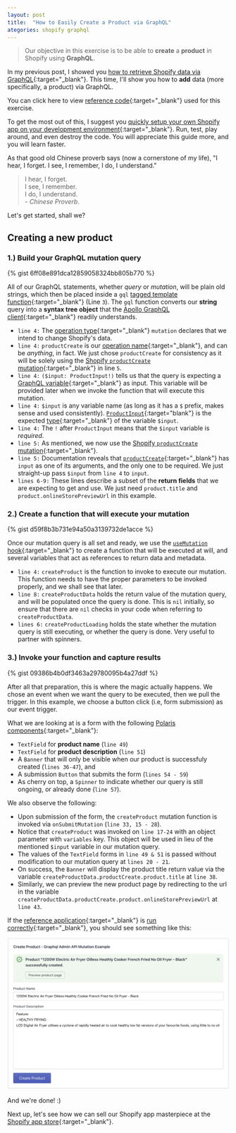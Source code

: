 ```yaml
---
layout: post
title:  "How to Easily Create a Product via GraphQL"
ategories: shopify graphql
---
```


> Our objective in this exercise is to be able to **create** a **product** in Shopify using **GraphQL**.

In my previous post, I showed you [how to retrieve Shopify data via GraphQL](/how-to-access-shopify-data-from-your-app/){:target="_blank"}. This time, I'll show you how to **add** data (more specifically, a product) via GraphQL.

You can click here to view [reference code](https://github.com/klaudsol/shopify-app-under-20-minutes/blob/master/pages/index.js){:target="_blank"} used for this exercise.

To get the most out of this, I suggest you [quickly setup your own Shopify app on your development environment](https://landing.klaudsol.com/shopify-app-in-20-minutes){:target="_blank"}. Run, test, play around, and even destroy the code. You will appreciate this guide more, and you will learn faster. 

As that good old Chinese proverb says (now a cornerstone of my life), "I hear, I forget. I see, I remember, I do, I understand."

> I hear, I forget. <br /> I see, I remember.<br /> I do, I understand. <br /> - *Chinese Proverb*.

Let's get started, shall we?

## Creating a new product 


### 1.) Build your GraphQL mutation query

{% gist 6ff08e891dca12859058324bb805b770 %}

All of our GraphQL statements, whether *query* or *mutation*, will be plain old strings, which then be placed inside a `gql` [tagged template function](https://wesbos.com/tagged-template-literals){:target="_blank"} (Line `3`). The `gql` function converts our **string** query into a **syntax tree object** that the [Apollo GraphQL client](https://www.apollographql.com/client/){:target="_blank"} readily understands.

* `line 4:` The [operation type](https://graphql.org/learn/queries/#operation-name){:target="_blank"} `mutation` declares that we intend to change Shopify's data.
* `line 4:` `productCreate` is our [operation name](https://graphql.org/learn/queries/#operation-name){:target="_blank"}, and can be *anything*, in fact. We just chose `productCreate` for consistency as it will be solely using the [Shopify `productCreate` mutation](https://shopify.dev/docs/admin-api/graphql/reference/mutation/productcreate?api[version]=2020-04){:target="_blank"} in line `5`.  
* `line 4:` `($input: ProductInput!)` tells us that the query is expecting a [GraphQL variable](https://graphql.org/learn/queries/#variables){:target="_blank"} as input. This variable will be provided later when we invoke the function that will execute this mutation.
* `line 4:` `$input` is any variable name (as long as it has a `$` prefix,  makes sense and used consistently). [`ProductInput`](https://shopify.dev/docs/admin-api/graphql/reference/mutation/input-object/productinput?api[version]=2020-04){:target="blank"} is the expected [type](https://graphql.org/learn/schema/#type-language){:target="_blank"} of the variable `$input`.
* `line 4:` The `!` after `ProductInput` means that the `$input` variable is *required*.
* `line 5:` As mentioned, we now use the [Shopify `productCreate` mutation](https://shopify.dev/docs/admin-api/graphql/reference/mutation/productcreate?api[version]=2020-04){:target="_blank"}.
* `line 5:` Documentation reveals that [`productCreate`](https://shopify.dev/docs/admin-api/graphql/reference/mutation/productcreate?api[version]=2020-04){:target="_blank"} has `input` as one of its arguments, and the only one to be required. We just straight-up pass `$input` from `line 4` to `input`.
* `lines 6-9:` These lines describe a subset of the **return fields** that we are expecting to get and use. We just need `product.title` and `product.onlineStorePreviewUrl` in this example.



### 2.) Create a function that will execute your mutation

{% gist d59f8b3b731e94a50a3139732de1acce %}

Once our mutation query is all set and ready, we use the [`useMutation` hook](https://www.apollographql.com/docs/react/data/mutations/#usemutation-api){:target="_blank"} to create a function that will be executed at will, and several variables that act as references to return data and metadata.

* `line 4:` `createProduct` is the function to invoke to execute our mutation. This function needs to have the proper parameters to be invoked properly, and we shall see that later.
* `line 8:` `createProductData` holds the return value of the mutation query, and will be populated once the query is done. This is `nil` initially, so ensure that there are `nil` checks in your code when referring to `createProductData`.
* `lines 6:` `createProductLoading` holds the state whether the mutation query is still executing, or whether the query is done. Very useful to partner with spinners.


### 3.) Invoke your function and capture results

{% gist 09386b4b0df3463a29780095b4a27ddf %}

After all that preparation, this is where the magic actually happens. We chose an event when we want the query to be executed, then we pull the trigger. In this example, we choose a button click (i.e, form submission) as our event trigger.

What we are looking at is a form with the following [Polaris components](https://polaris.shopify.com/components/get-started){:target="_blank"}:

* `TextField` for **product name** (`line 49`)
* `TextField` for **product description** (`line 51`) 
* A `Banner` that will only be visible when our product is successfuly created (`lines 36-47`), and
* A submission `Button` that submits the form (`lines 54 - 59`)
* As cherry on top, a `Spinner` to indicate whether our query is still ongoing, or already done (`line 57`).

We also observe the following:

* Upon submission of the form, the `createProduct` mutation function is invoked via `onSubmitMutation` (`line 33, 15 - 28`).
* Notice that `createProduct` was invoked on `line 17-24` with an object parameter with `variables` key. This object will be used in lieu of the mentioned `$input` variable in our mutation query.  
* The values of the `TextField` forms in `line 49 & 51` is passed without modification to our mutation query at `lines 20 - 21`.
* On success, the `Banner` will display the product title return value via the variable `createProductData.productCreate.product.title` at `line 38`.
* Similarly, we can preview the new product page by redirecting to the url in the variable `createProductData.productCreate.product.onlineStorePreviewUrl` at `line 43`.

If the [reference application](https://github.com/klaudsol/shopify-app-under-20-minutes){:target="_blank"} is [run correctly](https://landing.klaudsol.com/shopify-app-in-20-minutes){:target="_blank"}, you should see something like this:

![Graphql Admin API Mutation Example](/assets/images/shopify20-49.png)

And we're done! :)

Next up, let's see how we can sell our Shopify app masterpiece at the [Shopify app store](https://apps.shopify.com/){:target="_blank"}.
